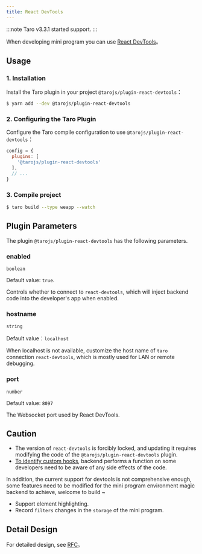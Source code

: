 ```yaml
---
title: React DevTools
---
```


:::note
Taro v3.3.1 started support.
:::

When developing mini program you can use [React DevTools](https://github.com/facebook/react/blob/main/packages/react-devtools/README.md)。

## Usage

### 1. Installation

Install the Taro plugin in your project `@tarojs/plugin-react-devtools`：

```sh
$ yarn add --dev @tarojs/plugin-react-devtools
```

### 2. Configuring the Taro Plugin

Configure the Taro compile configuration to use `@tarojs/plugin-react-devtools`：

```js title="config/dev.js"
config = {
  plugins: [
    '@tarojs/plugin-react-devtools'
  ],
  // ...
}
```

### 3. Compile project

```sh
$ taro build --type weapp --watch
```

## Plugin Parameters

The plugin `@tarojs/plugin-react-devtools` has the following parameters.

### enabled

`boolean`

Default value: `true`.

Controls whether to connect to `react-devtools`, which will inject backend code into the developer's app when enabled.

### hostname

`string`

Default value：`localhost`

When localhost is not available, customize the host name of `taro` connection `react-devtools`, which is mostly used for LAN or remote debugging.

### port

`number`

Default value: `8097`

The Websocket port used by React DevTools.

## Caution

- The version of `react-devtools` is forcibly locked, and updating it requires modifying the code of the `@tarojs/plugin-react-devtools` plugin.
- [To identify custom hooks](https://github.com/facebook/react/blob/main/packages/react-devtools/OVERVIEW.md#inspecting-hooks), backend performs a function on some developers need to be aware of any side effects of the code.

In addition, the current support for devtools is not comprehensive enough, some features need to be modified for the mini program environment magic backend to achieve, welcome to build ~

- Support element highlighting.
- Record `filters` changes in the `storage` of the mini program.

## Detail Design

For detailed design, see [RFC](https://github.com/NervJS/taro-rfcs/blob/master/rfcs/0005-react-devtools.md)。
